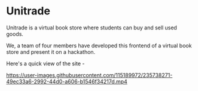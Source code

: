 # Unitrade
Unitrade is a virtual book store where students can buy and sell used goods.

We, a team of four members have developed this frontend of a virtual book store and present it on a hackathon.

Here's a quick view of the site -

https://user-images.githubusercontent.com/115189972/235738271-49ec33a6-2992-44d0-a606-b1546f34217d.mp4

